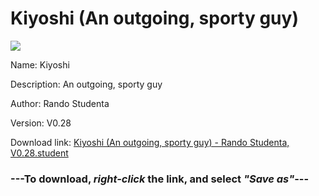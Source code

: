 # Kiyoshi (An outgoing, sporty guy)

<img src = "https://raw.githubusercontent.com/Arbiter1223/Koukou-Gurashi-Custom-Students/master/Students/Files/Kiyoshi%20(An%20outgoing%2C%20sporty%20guy).png">

Name: Kiyoshi

Description: An outgoing, sporty guy

Author: Rando Studenta

Version: V0.28

Download link: <a href="https://raw.githubusercontent.com/Arbiter1223/Koukou-Gurashi-Custom-Students/master/Students/Files/Kiyoshi%20(An%20outgoing%2C%20sporty%20guy)%20-%20Rando%20Studenta%2C%20V0.28.student">Kiyoshi (An outgoing, sporty guy) - Rando Studenta, V0.28.student</a>

### ---**To download, _right-click_ the link, and select _"Save as"_**---

